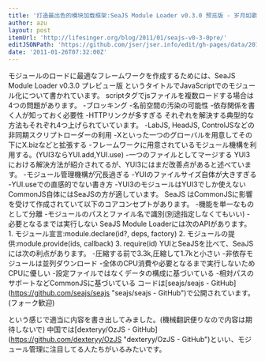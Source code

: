 ```yaml
---
title: '打造最出色的模块加载框架:SeaJS Module Loader v0.3.0 预览版 - 岁月如歌'
author: azu
layout: post
itemUrl: 'http://lifesinger.org/blog/2011/01/seajs-v0-3-0pre/'
editJSONPath: 'https://github.com/jser/jser.info/edit/gh-pages/data/2011/01/index.json'
date: '2011-01-26T07:32:00Z'
---
```

モジュールのロードに最適なフレームワークを作成するためには、SeaJS Module Loader v0.3.0 プレビュー版 というタイトルでJavaScriptでのモジュール化について書かれています。
scriptタグでjsファイルを複数ロードする場合は4つの問題があります。
-ブロッキング
-名前空間の汚染の可能性
-依存関係を書く人が知っておく必要性
-HTTPリンクが多すぎる
それぞれを解決する典型的な方法もそれぞれ4つ上げられていています。
-LabJS, HeadJS, ControlJSなどの非同期スクリプトローダーの利用
-Xといった一つのグローバルを用意してその下にX.bizなどと拡張する
-フレームワークに用意されているモジュール機構を利用する。(YUI3ならYUI.add,YUI.use)
-一つのファイルとしてマージする
YUI3における解決方法が紹介されてるが、YUI3にはまだ改善点があると述べています。
-モジュール管理機構が冗長過ぎる
-YUIのファイルサイズ自体が大きすぎる
-YUI.useでの直感的でない書き方
-YUI3のモジュールはYUI3でしか使えない
CommonJS自体にはSeaJSの方が適しています。
SeaJS はCommonJSに影響を受けて作成されていて以下のコアコンセプトがあります。
-機能を単一なものとして分離
-モジュールのパスとファイル名で識別(別途指定しなくてもいい)
-必要となるまでは実行しない
SeaJS Module Loaderには次のAPIがあります。
1\. モジュール宣言:module.declare(id?, deps, factory)
2\. モジュールの提供:module.provide(ids, callback)
3\. require(id)
YUIとSeaJSを比べて、SeaJS には次の利点があります。
-圧縮する前で3.3k,圧縮して1.7kと小さい
-非依存モジュールは並列ダウンロード
-全体のCPU消費や必要となるまで実行しないためCPUに優しい
-設定ファイルではなくデータの構成に基づいている
-相対パスのサポートなどCommonJSに基づいている
コードは[seajs/seajs - GitHub](https://github.com/seajs/seajs &quot;seajs/seajs - GitHub&quot;)で公開されています。(フォーク歓迎)

という感じで適当に内容を書き出してみました。(機械翻訳便りなので内容は期待しないで)
中国では[dexteryy/OzJS - GitHub](https://github.com/dexteryy/OzJS &quot;dexteryy/OzJS - GitHub&quot;)といい、モジュール管理に注目してる人たちがいるみたいです。
